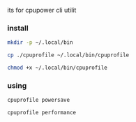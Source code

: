 its for cpupower cli utilit
### install
```bash
mkdir -p ~/.local/bin
```
```bash
cp ./cpuprofile ~/.local/bin/cpuprofile
```
```bash
chmod +x ~/.local/bin/cpuprofile
```
### using
```bash
cpuprofile powersave
```
```bash
cpuprofile performance
```
